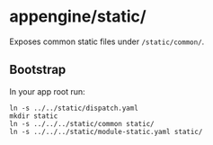 # appengine/static/

Exposes common static files under `/static/common/`.

## Bootstrap

In your app root run:

    ln -s ../../static/dispatch.yaml
    mkdir static
    ln -s ../../../static/common static/
    ln -s ../../../static/module-static.yaml static/
